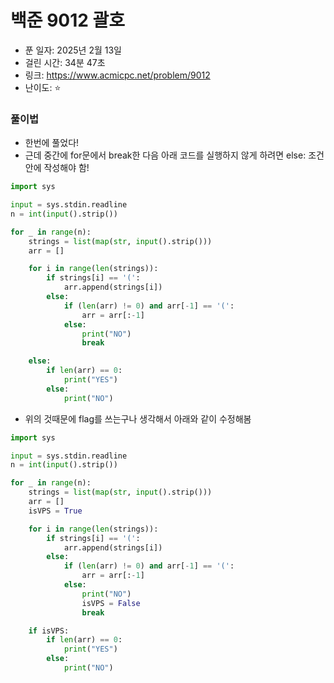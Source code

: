 # 백준 9012 괄호

- 푼 일자: 2025년 2월 13일
- 걸린 시간: 34분 47초
- 링크: https://www.acmicpc.net/problem/9012
- 난이도: ⭐️

### 풀이법

- 한번에 풀었다! 
- 근데 중간에 for문에서 break한 다음 아래 코드를 실행하지 않게 하려면 else: 조건 안에 작성해야 함!

```py
import sys

input = sys.stdin.readline
n = int(input().strip())

for _ in range(n):
    strings = list(map(str, input().strip()))
    arr = []

    for i in range(len(strings)):
        if strings[i] == '(':
            arr.append(strings[i])
        else:
            if (len(arr) != 0) and arr[-1] == '(':
                arr = arr[:-1]
            else:
                print("NO")
                break

    else:
        if len(arr) == 0:
            print("YES")
        else:
            print("NO")
```
- 위의 것때문에 flag를 쓰는구나 생각해서 아래와 같이 수정해봄

```py
import sys

input = sys.stdin.readline
n = int(input().strip())

for _ in range(n):
    strings = list(map(str, input().strip()))
    arr = []
    isVPS = True

    for i in range(len(strings)):
        if strings[i] == '(':
            arr.append(strings[i])
        else:
            if (len(arr) != 0) and arr[-1] == '(':
                arr = arr[:-1]
            else:
                print("NO")
                isVPS = False
                break

    if isVPS:
        if len(arr) == 0:
            print("YES")
        else:
            print("NO")
```